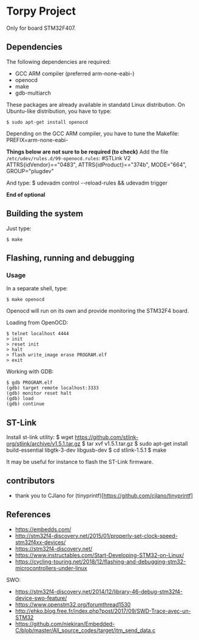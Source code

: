 # Torpy Project

Only for board STM32F407.

## Dependencies

The following dependencies are required:
* GCC ARM compiler (preferred arm-none-eabi-)
* openocd
* make
* gdb-multiarch

These packages are already available in standatd Linux distribution.
On Ubuntu-like distribution, you have to type:

	$ sudo apt-get install openocd


Depending on the GCC ARM compiler, you have to tune the Makefile:
	PREFIX=arm-none-eabi-

**Things below are not sure to be required (to check)**
Add the file `/etc/udev/rules.d/99-openocd.rules`:
#STLink V2
ATTRS{idVendor}=="0483", ATTRS{idProduct}=="374b", MODE="664", GROUP="plugdev"

And type:
	$ udevadm control --reload-rules && udevadm trigger

**End of optional**


## Building the system

Just type:

	$ make


## Flashing, running and debugging

### Usage

In a separate shell, type:

	$ make openocd

Openocd will run on its own and provide monitoring the STM32F4 board.

Loading from OpenOCD:

	$ telnet localhost 4444
	> init
	> reset init
	> halt
	> flash write_image erase PROGRAM.elf
	> exit

Working with GDB:

	$ gdb PROGRAM.elf
	(gdb) target remote localhost:3333
	(gdb) monitor reset halt
	(gdb) load
	(gdb) continue


## ST-Link

Install st-link utility:
	$ wget https://github.com/stlink-org/stlink/archive/v1.5.1.tar.gz
	$ tar xvf v1.5.1.tar.gz
	$ sudo apt-get install build-essential libgtk-3-dev libgusb-dev
	$ cd stlink-1.5.1
	$ make

It may be useful for instance to flash the ST-Link firmware.


## contributors

* thank you to CJlano for (tinyprintf)[https://github.com/cjlano/tinyprintf]

## References

* https://embedds.com/
* http://stm32f4-discovery.net/2015/01/properly-set-clock-speed-stm32f4xx-devices/
* https://stm32f4-discovery.net/
* https://www.instructables.com/Start-Developing-STM32-on-Linux/
* https://cycling-touring.net/2018/12/flashing-and-debugging-stm32-microcontrollers-under-linux

SWO:
* https://stm32f4-discovery.net/2014/12/library-46-debug-stm32f4-device-swo-feature/
* https://www.openstm32.org/forumthread1530
* http://ehko.blog.free.fr/index.php?post/2017/09/SWD-Trace-avec-un-STM32
* https://github.com/niekiran/Embedded-C/blob/master/All_source_codes/target/itm_send_data.c

